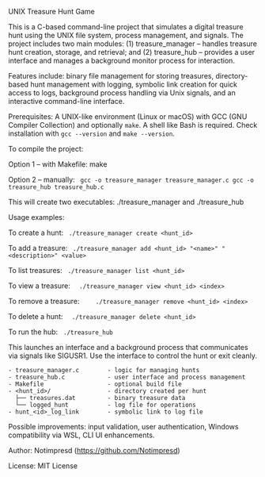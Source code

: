 UNIX Treasure Hunt Game

This is a C-based command-line project that simulates a digital treasure hunt using the UNIX file system, process management, and signals. The project includes two main modules: (1) treasure_manager – handles treasure hunt creation, storage, and retrieval; and (2) treasure_hub – provides a user interface and manages a background monitor process for interaction.

Features include: binary file management for storing treasures, directory-based hunt management with logging, symbolic link creation for quick access to logs, background process handling via Unix signals, and an interactive command-line interface.

Prerequisites: A UNIX-like environment (Linux or macOS) with GCC (GNU Compiler Collection) and optionally `make`. A shell like Bash is required. Check installation with `gcc --version` and `make --version`.

To compile the project:

Option 1 – with Makefile:
    make

Option 2 – manually:
   ` gcc -o treasure_manager treasure_manager.c
    gcc -o treasure_hub treasure_hub.c`

This will create two executables: ./treasure_manager and ./treasure_hub

Usage examples:

To create a hunt:
   ` ./treasure_manager create <hunt_id>`

To add a treasure:
   ` ./treasure_manager add <hunt_id> "<name>" "<description>" <value>`

To list treasures:
   ` ./treasure_manager list <hunt_id>`

To view a treasure:
  `  ./treasure_manager view <hunt_id> <index>`

To remove a treasure:
`    ./treasure_manager remove <hunt_id> <index>`

To delete a hunt:
  `  ./treasure_manager delete <hunt_id>`

To run the hub:
   ` ./treasure_hub`

This launches an interface and a background process that communicates via signals like SIGUSR1. Use the interface to control the hunt or exit cleanly.

```File and directory structure:
- treasure_manager.c        - logic for managing hunts
- treasure_hub.c            - user interface and process management
- Makefile                  - optional build file
- <hunt_id>/                - directory created per hunt
  ├── treasures.dat         - binary treasure data
  └── logged_hunt           - log file for operations
- hunt_<id>_log_link        - symbolic link to log file
```

Possible improvements: input validation, user authentication, Windows compatibility via WSL, CLI UI enhancements.

Author: Notimpresd (https://github.com/Notimpresd)

License: MIT License
